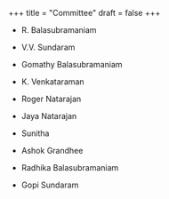 +++
title = "Committee"
draft = false
+++

-   R. Balasubramaniam

-   V.V. Sundaram

-   Gomathy Balasubramaniam

-   K. Venkataraman

-   Roger Natarajan

-   Jaya Natarajan

-   Sunitha

-   Ashok Grandhee

-   Radhika Balasubramaniam

-   Gopi Sundaram